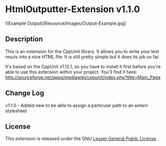 HtmlOutputter-Extension v1.1.0
==============================

!(Example Output)[Resource/Images/Output-Example.jpg]

## Description
This is an extension for the CppUnit library. It allows you to write your test resuls into a nice HTML file.
It is still pretty simple but it does its job so far.

It's based on the CppUnit v1.12.1, so you have to install it first before you're able to use this extension
within your project. You'll find it here: http://sourceforge.net/apps/mediawiki/cppunit/index.php?title=Main_Page

## Change Log
v1.1.0
	- Added new to be able to assign a particular path to an extern stylesheet

## License

This extension is released under the GNU [Lesser General Public License](http://www.gnu.org/licenses/old-licenses/lgpl-2.1.html)